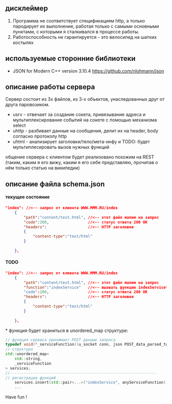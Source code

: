 ## дисклеймер
1) Программа не соответствует спецификациям http, а только пародирует их выполнение, работая только с самыми основными пунктами, с которыми я сталкивался в процессе работы.
2) Работоспособность не гарантируется - это велосипед на шатких костылях
## используемые сторонние библиотеки

* JSON for Modern C++  version 3.10.4  https://github.com/nlohmann/json



## описание работы сервера
Сервер состоит из 3х файлов, из 3-х объектов, унаследованных друг от друга паровозиком.
* usrv - отвечает за создание сокета, привязывание адреса и мультиплексирование событий на сокете с помощью механизма select
* uhttp - разбивает данные на сообщения, делит их на header, body согласно протоколу http
* uhtml - анализирует заголовки/тело/мета-инфу и TODO: будет мультиплесировать вызов нужных функций

общение сервера с клиентом будет реализовано похожим на REST (таким, каким я его вижу, каким я его себе представляю, прочитав о нём только статью на википедии)

## описание файла schema.json
#### текущее состояние
```json
"index": //<-- запрос от клиента WWW.MMM.RU/index
    {
        "path":"content/test.html", //<-- этот файл мапим на запрос
        "code":200,                 //<-- статус ответа 200 ОК
        "headers":                  //<-- HTTP заголовки
        {
            "content-type":"text/html"
        }
	
    },
```
#### TODO
```json
"index": //<-- запрос от клиента WWW.MMM.RU/index
    {
        "path":"content/test.html", //<-- этот файл мапим на запрос
        "function":"indexService"   //<-- вызвать функцию indexService*
        "code":200,                 //<-- статус ответа 200 ОК
        "headers":                  //<-- HTTP заголовки
        {
            "content-type":"text/html"
        }
	
    },
```
\* функция будет храниться в unordered_map структуре:
```c++
// функция сервиса принимает POST данные запроса
typedef void(*_serviceFunction)(u_socket conn, json POST_data_parsed_to_JSON)
// структура
std::unordered_map<
    std::string, 
    _serviceFunction
> services;
//----------------------------------------------------------------
// регистрация функций
    services.insert(std::pair<...>("indexService", anyServiceFunction));
    ...

```
Have fun !
